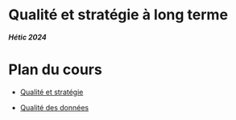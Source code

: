 # Qualité et stratégie à long terme

***Hétic 2024***

# Plan du cours

- [Qualité et stratégie](./QUALITY/README.md)

- [Qualité des données](./DATA_QUALITY/README.md)